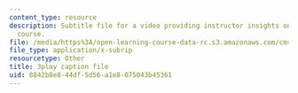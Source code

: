 ```yaml
---
content_type: resource
description: Subtitle file for a video providing instructor insights on refining the
  course.
file: /media/https%3A/open-learning-course-data-rc.s3.amazonaws.com/cms-611j-creating-video-games-fall-2014/8842b8e844df5d56a1e8075043b45361_CrS0ndCbsro.vtt
file_type: application/x-subrip
resourcetype: Other
title: 3play caption file
uid: 8842b8e8-44df-5d56-a1e8-075043b45361
---
```

